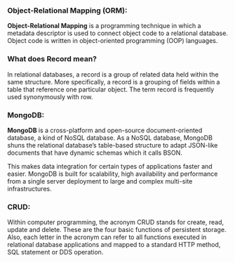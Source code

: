 ### Object-Relational Mapping (ORM):
**Object-Relational Mapping** is a programming technique in which a metadata descriptor is used to connect object code to a relational database. Object code is written in object-oriented programming (OOP) languages.

### What does Record mean?
In relational databases, a record is a group of related data held within the same structure. More specifically, a record is a grouping of fields within a table that reference one particular object. The term record is frequently used synonymously with row.

### MongoDB:
**MongoDB** is a cross-platform and open-source document-oriented database, a kind of NoSQL database. As a NoSQL database, MongoDB shuns the relational database’s table-based structure to adapt JSON-like documents that have dynamic schemas which it calls BSON.

This makes data integration for certain types of applications faster and easier. MongoDB is built for scalability, high availability and performance from a single server deployment to large and complex multi-site infrastructures.

### CRUD:
Within computer programming, the acronym CRUD stands for create, read, update and delete. These are the four basic functions of persistent storage. Also, each letter in the acronym can refer to all functions executed in relational database applications and mapped to a standard HTTP method, SQL statement or DDS operation.